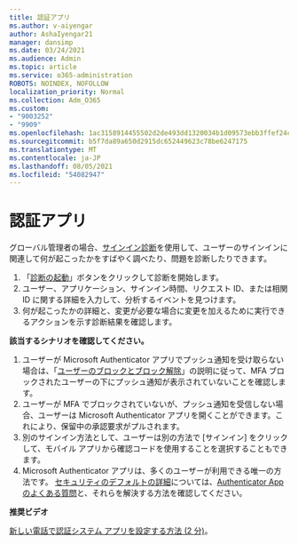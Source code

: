 ```yaml
---
title: 認証アプリ
ms.author: v-aiyengar
author: AshaIyengar21
manager: dansimp
ms.date: 03/24/2021
ms.audience: Admin
ms.topic: article
ms.service: o365-administration
ROBOTS: NOINDEX, NOFOLLOW
localization_priority: Normal
ms.collection: Adm_O365
ms.custom:
- "9003252"
- "9909"
ms.openlocfilehash: 1ac3158914455502d2de493dd1320034b1d09573ebb3ffef24c23eb1e816cad0
ms.sourcegitcommit: b5f7da89a650d2915dc652449623c78be6247175
ms.translationtype: MT
ms.contentlocale: ja-JP
ms.lasthandoff: 08/05/2021
ms.locfileid: "54082947"
---
```

# <a name="authentication-app"></a>認証アプリ

グローバル管理者の場合、[サインイン診断](https://ms.portal.azure.com/microsoft.onmicrosoft.com?loginHint=shhada@microsoft.com#blade/Microsoft_AAD_IAM/ActiveDirectoryMenuBlade/diagnose/symptomId/ms_aad_dxp_signin_caDiagnoseAndSolveSummarySymptom)を使用して、ユーザーのサインインに関連して何が起こったかをすばやく調べたり、問題を診断したりできます。

1. 「[診断の起動](https://portal.azure.com/#blade/Microsoft_AAD_IAM/ActiveDirectoryMenuBlade/diagnose/symptomId/ms_aad_dxp_signin_caDiagnoseAndSolveSummarySymptom)」ボタンをクリックして診断を開始します。 
1. ユーザー、アプリケーション、サインイン時間、リクエスト ID、または相関 ID に関する詳細を入力して、分析するイベントを見つけます。
1. 何が起こったかの詳細と、変更が必要な場合に変更を加えるために実行できるアクションを示す診断結果を確認します。

**該当するシナリオを確認してください。**

1. ユーザーが Microsoft Authenticator アプリでプッシュ通知を受け取らない場合は、「[ユーザーのブロックとブロック解除](https://portal.azure.com/#blade/Microsoft_AAD_IAM/ActiveDirectoryMenuBlade/diagnose/symptomId/ms_aad_dxp_signin_caDiagnoseAndSolveSummarySymptom)」の説明に従って、MFA ブロックされたユーザーの下にプッシュ通知が表示されていないことを確認します。
1. ユーザーが MFA でブロックされていないが、プッシュ通知を受信しない場合、ユーザーは Microsoft Authenticator アプリを開くことができます。これにより、保留中の承認要求がプルされます。
1. 別のサインイン方法として、ユーザーは別の方法で [サインイン] をクリックして、モバイル アプリから確認コードを使用することを選択することもできます。
1. Microsoft Authenticator アプリは、多くのユーザーが利用できる唯一の方法です。 [セキュリティのデフォルトの詳細](https://docs.microsoft.com/azure/active-directory/fundamentals/concept-fundamentals-security-defaults)については、[Authenticator App のよくある質問](https://docs.microsoft.com/azure/active-directory/user-help/user-help-auth-app-faq)と、それらを解決する方法を確認してください。
 
**推奨ビデオ**

[新しい電話で認証システム アプリを設定する方法 (2 分)](https://go.microsoft.com/fwlink/?linkid=2158163&clcid=0x409)。
